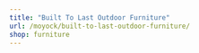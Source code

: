 ```yaml
---
title: "Built To Last Outdoor Furniture"
url: /moyock/built-to-last-outdoor-furniture/
shop: furniture
---
```

